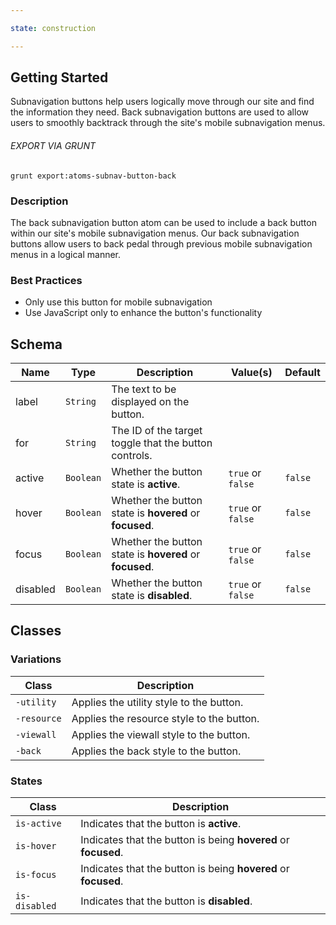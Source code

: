 ```yaml
---

state: construction

---
```


## Getting Started

Subnavigation buttons help users logically move through our site and find the information they need. Back subnavigation buttons are used to allow users to smoothly backtrack through the site's mobile subnavigation menus.

###### EXPORT VIA GRUNT

```
grunt export:atoms-subnav-button-back
```


### Description

The back subnavigation button atom can be used to include a back button within our site's mobile subnavigation menus. Our back subnavigation buttons allow users to back pedal through previous mobile subnavigation menus in a logical manner.


### Best Practices

- Only use this button for mobile subnavigation
- Use JavaScript only to enhance the button's functionality


## Schema

| Name            | Type      | Description                                               | Value(s)                                | Default                 |
|-----------------|-----------|-----------------------------------------------------------|-----------------------------------------|-------------------------|
| label           | `String`  | The text to be displayed on the button.                   |                                         |                         |
| for             | `String`  | The ID of the target toggle that the button controls.     |                                         |                         |
| active          | `Boolean` | Whether the button state is **active**.                   | `true` or `false`                       | `false`                 |
| hover           | `Boolean` | Whether the button state is **hovered** or **focused**.   | `true` or `false`                       | `false`                 |
| focus           | `Boolean` | Whether the button state is **hovered** or **focused**.   | `true` or `false`                       | `false`                 |
| disabled        | `Boolean` | Whether the button state is **disabled**.                 | `true` or `false`                       | `false`                 |


## Classes

### Variations

| Class           | Description                                     |
|-----------------|-------------------------------------------------|
| `-utility`      | Applies the utility style to the button.        |
| `-resource`     | Applies the resource style to the button.       |
| `-viewall`      | Applies the viewall style to the button.        |
| `-back`         | Applies the back style to the button.           |

### States

| Class             | Description                                                           |
|-------------------|-----------------------------------------------------------------------|
| `is-active`       | Indicates that the button is **active**.                              |
| `is-hover`        | Indicates that the button is being **hovered** or **focused**.        |
| `is-focus`        | Indicates that the button is being **hovered** or **focused**.        |
| `is-disabled`     | Indicates that the button is **disabled**.                            |
